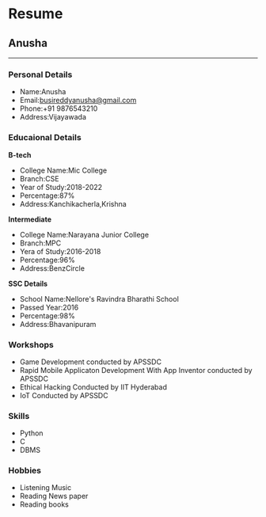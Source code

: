 # Resume

## Anusha
---------------------------
### Personal Details<br>
* Name:Anusha<br>
* Email:busireddyanusha@gmail.com<br>
* Phone:+91 9876543210<br>
* Address:Vijayawada<br>
### Educaional Details<br>
**B-tech**<br>
   - College Name:Mic College<br>
   - Branch:CSE<br>
   - Year of Study:2018-2022<br>
   - Percentage:87%<br>
   - Address:Kanchikacherla,Krishna<br>

**Intermediate**<br>
   - College Name:Narayana Junior College<br>
   - Branch:MPC<br>
   - Yera of Study:2016-2018<br>
   - Percentage:96%<br>
   - Address:BenzCircle<br>
   
**SSC Details**<br>
   - School Name:Nellore's Ravindra Bharathi School<br>
   - Passed Year:2016<br>
   - Percentage:98%<br>
   - Address:Bhavanipuram<br>
### Workshops<br>
 - Game Development conducted by APSSDC<br>
 - Rapid Mobile Applicaton Development With App Inventor conducted by APSSDC<br>
 - Ethical Hacking Conducted by IIT Hyderabad<br>
 - IoT Conducted by APSSDC<br>
### Skills<br>
  - Python<br>
  - C<br>
  - DBMS<br>
### Hobbies<br>
  - Listening Music<br>
  - Reading News paper<br>
  - Reading books<br>


